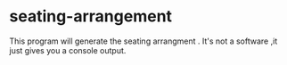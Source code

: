 # seating-arrangement
This program will generate the seating arrangment . It's not a software ,it just gives you  a console output.
